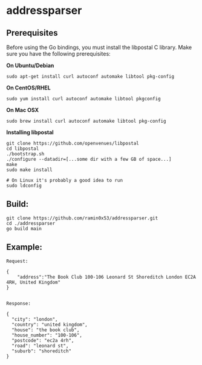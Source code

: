 # addressparser

## Prerequisites

Before using the Go bindings, you must install the libpostal C library. Make sure you have the following prerequisites:

**On Ubuntu/Debian**
```
sudo apt-get install curl autoconf automake libtool pkg-config
```

**On CentOS/RHEL**
```
sudo yum install curl autoconf automake libtool pkgconfig
```

**On Mac OSX**
```
sudo brew install curl autoconf automake libtool pkg-config
```

**Installing libpostal**

```
git clone https://github.com/openvenues/libpostal
cd libpostal
./bootstrap.sh
./configure --datadir=[...some dir with a few GB of space...]
make
sudo make install

# On Linux it's probably a good idea to run
sudo ldconfig
```


## Build:
```
git clone https://github.com/ramin0x53/addressparser.git
cd ./addressparser
go build main
```

## Example:

```
Request:

{
    "address":"The Book Club 100-106 Leonard St Shoreditch London EC2A 4RH, United Kingdom"
}


Response:

{
  "city": "london",
  "country": "united kingdom",
  "house": "the book club",
  "house_number": "100-106",
  "postcode": "ec2a 4rh",
  "road": "leonard st",
  "suburb": "shoreditch"
}
```